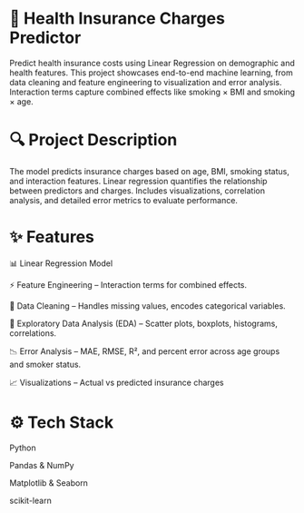 # 🏥 Health Insurance Charges Predictor

Predict health insurance costs using Linear Regression on demographic and health features. This project showcases end-to-end machine learning, from data cleaning and feature engineering to visualization and error analysis. Interaction terms capture combined effects like smoking × BMI and smoking × age.

# 🔍 Project Description

The model predicts insurance charges based on age, BMI, smoking status, and interaction features. Linear regression quantifies the relationship between predictors and charges. Includes visualizations, correlation analysis, and detailed error metrics to evaluate performance.

# ✨ Features

📊 Linear Regression Model 

⚡ Feature Engineering – Interaction terms for combined effects.

🧹 Data Cleaning – Handles missing values, encodes categorical variables.

🔎 Exploratory Data Analysis (EDA) – Scatter plots, boxplots, histograms, correlations.

📉 Error Analysis – MAE, RMSE, R², and percent error across age groups and smoker status.

📈 Visualizations – Actual vs predicted insurance charges


# ⚙️ Tech Stack

Python

Pandas & NumPy 

Matplotlib & Seaborn 

scikit-learn 
